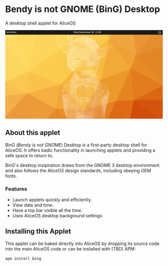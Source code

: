 # Bendy is not GNOME (BinG) Desktop
A desktop shell applet for AliceOS

[![BinG Desktop](preview.png)](https://peertube.social/videos/watch/6f5fc50d-5fa0-497d-a7d0-c0053342659f)

## About this applet
BinG (_Bendy is not GNOME_) Desktop is a first-party desktop shell for AliceOS. It offers badic functionality in launching applets and providing a safe space to return to.

BinG's desktop insipiration draws from the GNOME 3 desktop environment and also follows the AliceOS design standards, including obeying OEM fonts.

### Features
- Launch applets quickly and efficiently.
- View date and time.
- Have a top bar visible all the time.
- Uses AliceOS desktop background settings

## Installing this Applet
This applet can be baked directly into AliceOS by dropping its source code into the main AliceOS code or can be installed with (TBD) APM:

```
apm install bing
```

